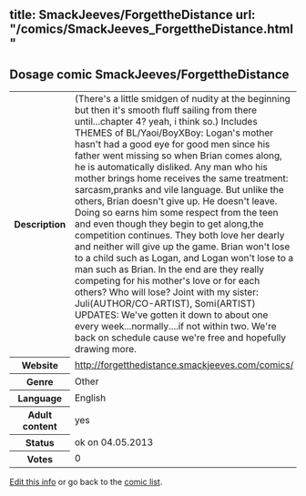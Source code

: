 title: SmackJeeves/ForgettheDistance
url: "/comics/SmackJeeves_ForgettheDistance.html"
---
Dosage comic SmackJeeves/ForgettheDistance
-----------------------------------------

<p id="msg"></p>
<script type="text/javascript">
if (window.location.search === '?edit_info_mail=sent_ok') {
  var elem = document.getElementById("msg");
  elem.innerHTML = 'Edited information sucessfully sent for review, which is usually done daily. Thanks!';
  elem.className = 'ok';
}
</script>
<table class="comicinfo">
<tr>
<th>Description</th><td>(There's a little smidgen of nudity at the beginning but then it's smooth fluff sailing from there until...chapter 4? yeah, i think so.) Includes THEMES of BL/Yaoi/BoyXBoy: Logan's mother hasn't had a good eye for good men since his father went missing so when Brian comes along, he is automatically disliked. Any man who his mother brings home receives the same treatment: sarcasm,pranks and vile language. But unlike the others, Brian doesn't give up. He doesn't leave. Doing so earns him some respect from the teen and even though they begin to get along,the competition continues. They both love her dearly and neither will give up the game. Brian won't lose to a child such as Logan, and Logan won't lose to a man such as Brian. In the end are they really competing for his mother's love or for each others? Who will lose? Joint with my sister: Juli(AUTHOR/CO-ARTIST), Somi(ARTIST) UPDATES: We've gotten it down to about one every week...normally....if not within two. We're back on schedule cause we're free and hopefully drawing more.</td>
</tr>
<tr>
<th>Website</th><td><a href="http://forgetthedistance.smackjeeves.com/comics/">http://forgetthedistance.smackjeeves.com/comics/</a></td>
</tr>
<tr>
<th>Genre</th><td>Other</td>
</tr>
<tr>
<th>Language</th><td>English</td>
</tr>
<tr>
<th>Adult content</th><td>yes</td>
</tr>
<tr>
<th>Status</th><td>ok on 04.05.2013</td>
</tr>
<tr>
<th>Votes</th><td>0</td>
</tr>
</table>

[Edit this info](SmackJeeves_ForgettheDistance_edit.html) or go back to the [comic list](../comic-index.html).
